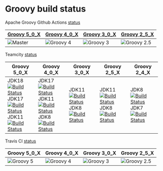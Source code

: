 # Groovy build status

Apache Groovy Github Actions [status](https://github.com/apache/groovy/actions/workflows/groovy-build-test.yml)

| [Groovy 5_0_X](https://github.com/apache/groovy/actions/workflows/groovy-build-test.yml?query=branch%3Amaster+event%3Apush) | [Groovy 4_0_X](https://github.com/apache/groovy/actions/workflows/groovy-build-test.yml?query=branch%3AGROOVY_4_0_X+event%3Apush) | [Groovy 3_0_X](https://github.com/apache/groovy/actions/workflows/build-test.yml?query=branch%3AGROOVY_3_0_X+event%3Apush) | [Groovy 2_5_X](https://github.com/apache/groovy/actions/workflows/build-test.yml?query=branch%3AGROOVY_2_5_X+event%3Apush) |
|-----------------------------------------------------------------------------------------------------------------------------|-----------------------------------------------------------------------------------------------------------------------------------|-----------------------------------------------------------------------------------------------------------------------------------|-----------------------------------------------------------------------------------------------------------------------------------|
| ![Master](https://github.com/apache/groovy/actions/workflows/groovy-build-test.yml/badge.svg)                               | ![Groovy 4](https://github.com/apache/groovy/actions/workflows/groovy-build-test.yml/badge.svg?branch=GROOVY_4_0_X)               | ![Groovy 3](https://github.com/apache/groovy/actions/workflows/build-test.yml/badge.svg?branch=GROOVY_3_0_X)                      | ![Groovy 2.5](https://github.com/apache/groovy/actions/workflows/build-test.yml/badge.svg?branch=GROOVY_2_5_X)                    |

Teamcity [status](https://ci.groovy-lang.org?guest=1)

| Groovy 5_0_X                                                                                                                                                                                                                                                                                                                                                                                                                                                                                                                                                                                 | Groovy 4_0_X                                                                                                                                                                                                                                                                                                                                                                                                                                                                                                                                                                                                                                             | Groovy 3_0_X | Groovy 2_5_X | Groovy 2_4_X |
|----------------------------------------------------------------------------------------------------------------------------------------------------------------------------------------------------------------------------------------------------------------------------------------------------------------------------------------------------------------------------------------------------------------------------------------------------------------------------------------------------------------------------------------------------------------------------------------------|----------------------------------------------------------------------------------------------------------------------------------------------------------------------------------------------------------------------------------------------------------------------------------------------------------------------------------------------------------------------------------------------------------------------------------------------------------------------------------------------------------------------------------------------------------------------------------------------------------------------------------------------------------| ------------ | ------------ | ------------ |
| JDK18 [![Build Status](http://ci.groovy-lang.org/app/rest/builds/buildType:id:Groovy_MasterTestJdk18/statusIcon)](http://ci.groovy-lang.org/viewType.html?buildTypeId=MasterTestJdk18&guest=1) <br /> JDK17 [![Build Status](http://ci.groovy-lang.org/app/rest/builds/buildType:id:MasterTestJdk17/statusIcon)](http://ci.groovy-lang.org/viewType.html?buildTypeId=MasterTestJdk17&guest=1) <br /> JDK11 [![Build Status](http://ci.groovy-lang.org/app/rest/builds/buildType:id:MasterTestJdk11/statusIcon)](http://ci.groovy-lang.org/viewType.html?buildTypeId=MasterTestJdk11&guest=1) | JDK17 [![Build Status](http://ci.groovy-lang.org/app/rest/builds/buildType:id:Groovy40xTestJdk17/statusIcon)](http://ci.groovy-lang.org/viewType.html?buildTypeId=Groovy40xTestJdk17&guest=1) <br/> JDK11 [![Build Status](http://ci.groovy-lang.org/app/rest/builds/buildType:id:Groovy_Groovy40xCheckWithCoverageJdk11/statusIcon)](http://ci.groovy-lang.org/viewType.html?buildTypeId=Groovy_Groovy40xCheckWithCoverageJdk11&guest=1) <br/> JDK8 [![Build Status](http://ci.groovy-lang.org/app/rest/builds/buildType:id:Groovy_Groovy40xTestJdk8/statusIcon)](http://ci.groovy-lang.org/viewType.html?buildTypeId=Groovy_Groovy40xTestJdk8&guest=1) | JDK11 [![Build Status](http://ci.groovy-lang.org/app/rest/builds/buildType:id:Groovy3xCheckCoverageJdk11/statusIcon)](http://ci.groovy-lang.org/viewType.html?buildTypeId=Groovy3xCheckCoverageJdk11&guest=1) <br/> JDK8 [![Build Status](http://ci.groovy-lang.org/app/rest/builds/buildType:id:Groovy30xTestAllJdk8/statusIcon)](http://ci.groovy-lang.org/viewType.html?buildTypeId=Groovy30xTestAllJdk8&guest=1) | JDK11 [![Build Status](http://ci.groovy-lang.org/app/rest/builds/buildType:id:Groovy25xCheckJdk11/statusIcon)](http://ci.groovy-lang.org/viewType.html?buildTypeId=Groovy25xCheckJdk11&guest=1) <br /> JDK8 [![Build Status](http://ci.groovy-lang.org/app/rest/builds/buildType:id:Groovy25xCheckJdk8/statusIcon)](http://ci.groovy-lang.org/viewType.html?buildTypeId=Groovy25xCheckJdk8&guest=1) | JDK8 [![Build Status](http://ci.groovy-lang.org/app/rest/builds/buildType:id:Groovy24xCheckJdk8/statusIcon)](http://ci.groovy-lang.org/viewType.html?buildTypeId=Groovy24xCheckJdk8&guest=1) <br /> JDK7 [![Build Status](http://ci.groovy-lang.org/app/rest/builds/buildType:id:Groovy24xCheckJdk7/statusIcon)](http://ci.groovy-lang.org/viewType.html?buildTypeId=Groovy24xCheckJdk7&guest=1) |

Travis CI [status](https://app.travis-ci.com/apache/groovy)

| Groovy 5_0_X | Groovy 4_0_X | Groovy 3_0_X | Groovy 2_5_X |
| ------------ | ------------ | ------------ | ------------ |
| ![Groovy 5](https://api.travis-ci.com/apache/groovy.svg?branch=master) | ![Groovy 4](https://api.travis-ci.com/apache/groovy.svg?branch=GROOVY_4_0_X) | ![Groovy 3](https://api.travis-ci.com/apache/groovy.svg?branch=GROOVY_3_0_X) | ![Groovy 2.5](https://api.travis-ci.com/apache/groovy.svg?branch=GROOVY_2_5_X) |
